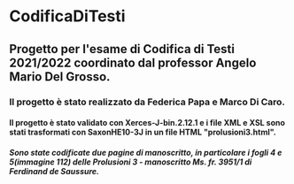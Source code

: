# CodificaDiTesti
## Progetto per l'esame di Codifica di Testi 2021/2022 coordinato dal professor Angelo Mario Del Grosso.
### Il progetto è stato realizzato da Federica Papa e Marco Di Caro.
#### Il progetto è stato validato con Xerces-J-bin.2.12.1 e i file XML e XSL sono stati trasformati con SaxonHE10-3J in un file HTML "prolusioni3.html".
##### Sono state codificate due pagine di manoscritto, in particolare i fogli 4 e 5(immagine 112) delle Prolusioni 3 - manoscritto Ms. fr. 3951/1 di Ferdinand de Saussure.
